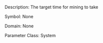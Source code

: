 Description: The target time for mining to take

Symbol: None

Domain: None

Parameter Class: System

